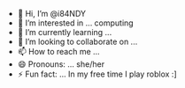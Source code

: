 - 👋 Hi, I’m @i84NDY
- 👀 I’m interested in ... computing  
- 🌱 I’m currently learning ...
- 💞️ I’m looking to collaborate on ...
- 📫 How to reach me ... 
- 😄 Pronouns: ... she/her
- ⚡ Fun fact: ... In my free time I play roblox :]

<!---
i84NDY/i84NDY is a ✨ special ✨ repository because its `README.md` (this file) appears on your GitHub profile.
You can click the Preview link to take a look at your changes.
--->
